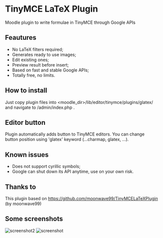 # TinyMCE LaTeX Plugin
Moodle plugin to write formulae in TinyMCE through Google APIs

## Feautures
* No LaTeX filters required;
* Generates ready to use images;
* Edit existing ones;
* Preview result before insert;
* Based on fast and stable Google APIs;
* Totally free, no limits.

## How to install
Just copy plugin files into <moodle_dir>/lib/editor/tinymce/plugins/glatex/ and navigate to /admin/index.php .

## Editor button
Plugin automatically adds button to TinyMCE editors. You can change button position using 'glatex' keyword (...charmap, glatex, ...).

## Known issues
* Does not support cyrillic symbols;
* Google can shut down its API anytime, use on your own risk.

## Thanks to
This plugin based on https://github.com/moonwave99/TinyMCELaTeXPlugin (by moonwave99)

## Some screenshots
![screenshot2](https://cloud.githubusercontent.com/assets/6638367/14512938/42f12b20-01ec-11e6-9c62-b0d0864987e1.png)
![screenshot](https://cloud.githubusercontent.com/assets/6638367/14512939/45700a38-01ec-11e6-85e7-ca4978b26299.png)
